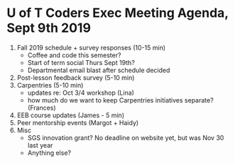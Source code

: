# U of T Coders Exec Meeting Agenda, Sept 9th 2019

1. Fall 2019 schedule + survey responses (10-15 min)
    - Coffee and code this semester?
    - Start of term social Thurs Sept 19th?
    - Departmental email blast after schedule decided
2. Post-lesson feedback survey (5-10 min)
3. Carpentries (5-10 min)
    - updates re: Oct 3/4 workshop (Lina)
    - how much do we want to keep Carpentries initiatives separate? (Frances)
4. EEB course updates (James - 5 min)
5. Peer mentorship events (Margot + Haidy)
6. Misc
    - SGS innovation grant? No deadline on website yet, but was Nov 30 last year
    - Anything else?

